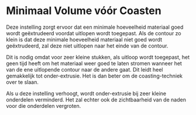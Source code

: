 Minimaal Volume vóór Coasten
====
Deze instelling zorgt ervoor dat een minimale hoeveelheid materiaal goed wordt geëxtrudeerd voordat uitlopen wordt toegepast. Als de contour zo klein is dat deze minimale hoeveelheid materiaal niet goed wordt geëxtrudeerd, zal deze niet uitlopen naar het einde van de contour.

Dit is nodig omdat voor zeer kleine stukken, als uitloop wordt toegepast, het geen tijd heeft om het materiaal weer goed te laten stromen wanneer het van de ene uitlopende contour naar de andere gaat. Dit leidt heel gemakkelijk tot onder-extrusie. Het is dan beter om de coasting-techniek over te slaan.

Als u deze instelling verhoogt, wordt onder-extrusie bij zeer kleine onderdelen verminderd. Het zal echter ook de zichtbaarheid van de naden voor die onderdelen vergroten.